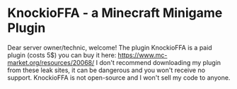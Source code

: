 # KnockioFFA - a Minecraft Minigame Plugin
Dear server owner/technic, welcome!
The plugin KnockioFFA is a paid plugin (costs 5$) you can buy it here:
https://www.mc-market.org/resources/20068/
I don't recommend downloading my plugin from these leak sites, it can be dangerous and you won't receive no support.
KnockioFFA is not open-source and I won't sell my code to anyone.
